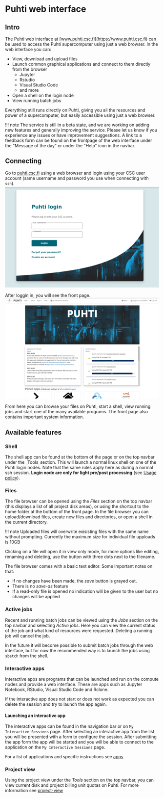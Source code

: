 # Puhti web interface


## Intro

The Puhti web interface at [www.puhti.csc.fi](https://www.puhti.csc.fi) can be used to access the Puhti supercomputer 
using just a web browser. In the web interface you can:

- View, download and upload files
- Launch common graphical applications and connect to them directly from the browser
    - Jupyter
    - Rstudio
    - Visual Studio Code
    - and more
- Open a shell on the login node
- View running batch jobs

Everything still runs directly on Puhti, giving you all the resources and power
of a supercomputer, but easily accessible using just a web browser. 

!!! note
    The service is still in a beta state, and we are working on adding new features and generally improving the service. Please let us know if you experience any issues or have improvement suggestions. A link to a feedback form can be found on the frontpage of the web interface under the "Message of the day" or under the "Help" icon in the navbar.  


## Connecting

Go to [puhti.csc.fi](https://puhti.csc.fi) using a web browser and login using your CSC user account (same username and password you use when connecting with `ssh`). 
![Puhti web interface login page](../../img/ood_login.png)

After loggin in, you will see the front page.
![Puhti web interface front page](../../img/ood_main.png)

From here you can browse your files on Puhti, start a shell, view running jobs and start one of the many available programs. The front page also contains important system information.  

## Available features

### Shell

The shell app can be found at the bottom of the page or on the top navbar under the _Tools_section. This will launch a normal linux shell on one of the Puhti login nodes. Note that the same rules apply here as during a normal ssh session. **Login node are only for light pre/post processing** (see [Usage policy](/computing/overview/#usage-policy)).

### Files

The file browser can be opened using the _Files_ section on the top navbar (this displays a list of all project disk areas), or using 
the shortcut to the home folder at the bottom of the front page. In the file browser
you can upload/download files, create new files and directories, or open a shell in the current directory. 

!!! note
    Uploaded files will overwrite exisisting files with the same name without prompting.
    Currently the maximum size for individual file upploads is 10GB

Clicking on a file will open it in view only mode, for more options like editing, renaming and deleting, use the button with three dots next to the filename.   

The file browser comes with a basic text editor. Some important notes on that:

- If no changes have been made, the _save_ button is grayed out.
- There is no _save-as_ feature
- If a read-only file is opened no indication will be given to the user but no changes will be applied

### Active jobs

Recent and running batch jobs can be viewed using the _Jobs_ section on the top navbar and selecting _Active jobs_. Here you can view the current status of the job and what kind of resources were requested. Deleting a running job will cancel the job. 

In the future it will become possible to submit batch jobs through the web interface, but for now the recommended way is to launch the jobs using `sbatch` from the shell.   

### Interactive apps

Interactive apps are programs that can be launched and run on the compute nodes and provide a web interface.
These are apps such as Jupyter Notebook, RStudio, Visual Studio Code and Rclone. 

If the interactive app does not start or does not work as expected you can delete the session and try to launch the app again.

#### Launching an interactive app

The interactive apps can be found in the navigation bar or on `My Interactive Sessions` page.
After selecting an interactive app from the list you will be presented with a form to configure the session.
After submitting the app form the app will be started and you will be able to connect to the application on the `My Interactive Sessions` page.

For a list of applications and specific instructions see [apps](apps.md)



### Project view

Using the project view under the _Tools_ section on the top navbar, you can view 
current disk and project billing unit quotas on Puhti. For more information see [project-view](project-view.md) 
